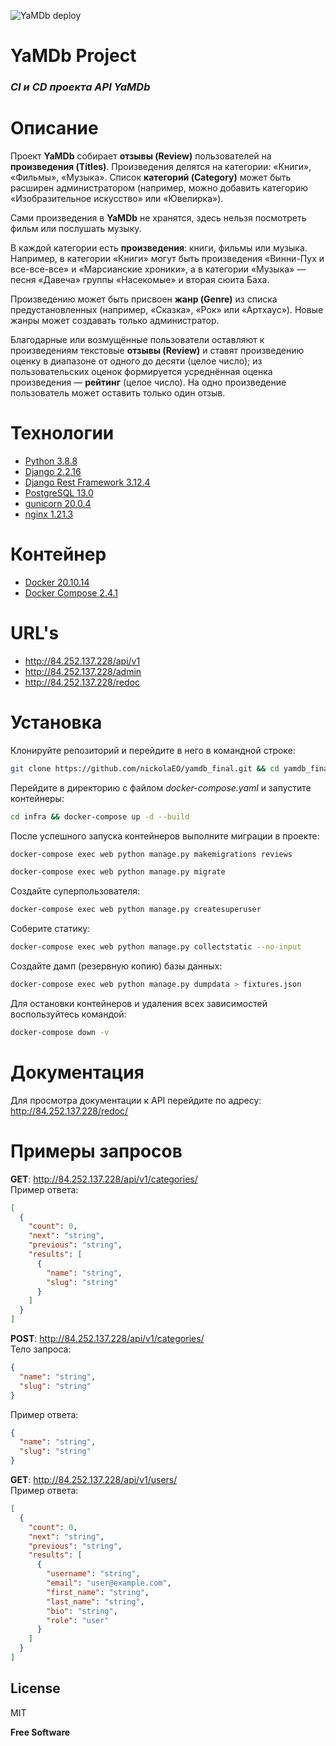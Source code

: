 ![YaMDb deploy](https://github.com/nickolaeo/yamdb_final/actions/workflows/yamdb_workflow.yml/badge.svg)

# **YaMDb Project**

### _СI и CD проекта API YaMDb_

# Описание

Проект **YaMDb** собирает **отзывы (Review)** пользователей на **произведения (Titles)**. Произведения делятся на категории: «Книги», «Фильмы», «Музыка». Список **категорий (Category)** может быть расширен администратором (например, можно добавить категорию «Изобразительное искусство» или «Ювелирка»).  

Сами произведения в **YaMDb** не хранятся, здесь нельзя посмотреть фильм или послушать музыку.  

В каждой категории есть **произведения**: книги, фильмы или музыка. Например, в категории «Книги» могут быть произведения «Винни-Пух и все-все-все» и «Марсианские хроники», а в категории «Музыка» — песня «Давеча» группы «Насекомые» и вторая сюита Баха.  

Произведению может быть присвоен **жанр (Genre)** из списка предустановленных (например, «Сказка», «Рок» или «Артхаус»). Новые жанры может создавать только администратор.  

Благодарные или возмущённые пользователи оставляют к произведениям текстовые **отзывы (Review)** и ставят произведению оценку в диапазоне от одного до десяти (целое число); из пользовательских оценок формируется усреднённая оценка произведения — **рейтинг** (целое число). На одно произведение пользователь может оставить только один отзыв.  

# Технологии

- [Python 3.8.8](https://www.python.org/downloads/release/python-388/)
- [Django 2.2.16](https://www.djangoproject.com/download/)
- [Django Rest Framework 3.12.4](https://www.django-rest-framework.org/)
- [PostgreSQL 13.0](https://www.postgresql.org/download/)
- [gunicorn 20.0.4](https://pypi.org/project/gunicorn/)
- [nginx 1.21.3](https://nginx.org/ru/download.html)

# Контейнер
- [Docker 20.10.14](https://www.docker.com/)
- [Docker Compose 2.4.1](https://docs.docker.com/compose/)

# URL's
- http://84.252.137.228/api/v1
- http://84.252.137.228/admin
- http://84.252.137.228/redoc

# Установка

Клонируйте репозиторий и перейдите в него в командной строке:
```sh
git clone https://github.com/nickolaEO/yamdb_final.git && cd yamdb_final
```
Перейдите в директорию с файлом _docker-compose.yaml_ и запустите контейнеры:
```sh
cd infra && docker-compose up -d --build
```
После успешного запуска контейнеров выполните миграции в проекте:
```sh
docker-compose exec web python manage.py makemigrations reviews
```
```sh
docker-compose exec web python manage.py migrate
```
Создайте суперпользователя:
```sh
docker-compose exec web python manage.py createsuperuser
```
Соберите статику:
```sh
docker-compose exec web python manage.py collectstatic --no-input
```
Создайте дамп (резервную копию) базы данных:
```sh
docker-compose exec web python manage.py dumpdata > fixtures.json
```
Для остановки контейнеров и удаления всех зависимостей воспользуйтесь командой:
```sh
docker-compose down -v
```

# Документация

Для просмотра документации к API перейдите по адресу:
http://84.252.137.228/redoc/

# Примеры запросов

**GET**: http://84.252.137.228/api/v1/categories/  
Пример ответа:
```json
[
  {
    "count": 0,
    "next": "string",
    "previous": "string",
    "results": [
      {
        "name": "string",
        "slug": "string"
      }
    ]
  }
]
```

**POST**: http://84.252.137.228/api/v1/categories/  
Тело запроса:
```json
{
  "name": "string",
  "slug": "string"
}
```
Пример ответа:
```json
{
  "name": "string",
  "slug": "string"
}
```

**GET**: http://84.252.137.228/api/v1/users/  
Пример ответа:
```json
[
  {
    "count": 0,
    "next": "string",
    "previous": "string",
    "results": [
      {
        "username": "string",
        "email": "user@example.com",
        "first_name": "string",
        "last_name": "string",
        "bio": "string",
        "role": "user"
      }
    ]
  }
]
```

## License

MIT

**Free Software**
